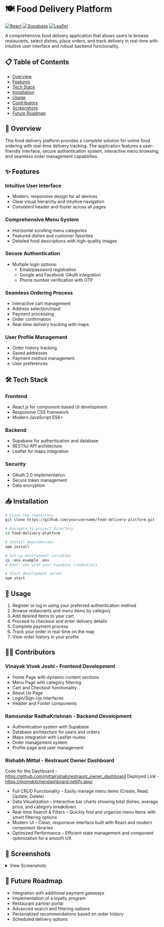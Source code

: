# 🍽️ Food Delivery Platform

[![React](https://img.shields.io/badge/React-20232A?style=for-the-badge&logo=react&logoColor=61DAFB)](https://reactjs.org/)
[![Supabase](https://img.shields.io/badge/Supabase-3ECF8E?style=for-the-badge&logo=supabase&logoColor=white)](https://supabase.io/)
[![Leaflet](https://img.shields.io/badge/Leaflet-199900?style=for-the-badge&logo=Leaflet&logoColor=white)](https://leafletjs.com/)

A comprehensive food delivery application that allows users to browse restaurants, select dishes, place orders, and track delivery in real-time with intuitive user interface and robust backend functionality.

## 📋 Table of Contents
- [Overview](#overview)
- [Features](#features)
- [Tech Stack](#tech-stack)
- [Installation](#installation)
- [Usage](#usage)
- [Contributors](#contributors)
- [Screenshots](#screenshots)
- [Future Roadmap](#future-roadmap)

## 🌟 Overview

This food delivery platform provides a complete solution for online food ordering with real-time delivery tracking. The application features a user-friendly interface, secure authentication system, interactive menu browsing, and seamless order management capabilities.

## ✨ Features

### Intuitive User Interface
- Modern, responsive design for all devices
- Clear visual hierarchy and intuitive navigation
- Consistent header and footer across all pages

### Comprehensive Menu System
- Horizontal scrolling menu categories
- Featured dishes and customer favorites
- Detailed food descriptions with high-quality images

### Secure Authentication
- Multiple login options:
  - Email/password registration
  - Google and Facebook OAuth integration
  - Phone number verification with OTP

### Seamless Ordering Process
- Interactive cart management
- Address selection/input
- Payment processing
- Order confirmation
- Real-time delivery tracking with maps

### User Profile Management
- Order history tracking
- Saved addresses
- Payment method management
- User preferences

## 🛠️ Tech Stack

### Frontend
- React.js for component-based UI development
- Responsive CSS framework
- Modern JavaScript ES6+

### Backend
- Supabase for authentication and database
- RESTful API architecture
- Leaflet for maps integration

### Security
- OAuth 2.0 implementation
- Secure token management
- Data encryption

## 📥 Installation

```bash
# Clone the repository
git clone https://github.com/yourusername/food-delivery-platform.git

# Navigate to project directory
cd food-delivery-platform

# Install dependencies
npm install

# Set up environment variables
cp .env.example .env
# Edit .env with your Supabase credentials

# Start development server
npm start
```

## 🚀 Usage

1. Register or log in using your preferred authentication method
2. Browse restaurants and menu items by category
3. Add desired items to your cart
4. Proceed to checkout and enter delivery details
5. Complete payment process
6. Track your order in real-time on the map
7. View order history in your profile

## 👨‍💻 Contributors

### Vinayak Vivek Joshi - Frontend Development
- Home Page with dynamic content sections
- Menu Page with category filtering
- Cart and Checkout functionality
- About Us Page
- Login/Sign-Up interfaces
- Header and Footer components

### Ramsundar RadhaKrishnan - Backend Development
- Authentication system with Supabase
- Database architecture for users and orders
- Maps integration with Leaflet routes
- Order management system
- Profile page and user management

### Rishabh Mittal - Restraunt Owner Dashboard
Code for the Dashboard - https://github.com/mittalrishab/restraunt_owner_dashboard
Deployed Link - https://momskitchendashboard.netlify.app/
- Full CRUD Functionality – Easily manage menu items (Create, Read, Update, Delete)
- Data Visualization – Interactive bar charts showing total dishes, average price, and category breakdown
- Real-time Search & Filters – Quickly find and organize menu items with smart filtering options
- Modern UI – Clean, responsive interface built with React and modern component libraries
- Optimized Performance – Efficient state management and component optimization for a smooth UX

## 📸 Screenshots

<details>
<summary>View Screenshots</summary>




### Home Page
![Home Page Hero Section](https://github.com/user-attachments/assets/82a89125-7c4c-4b1f-8654-5638bee41a3f)
![Featured Categories](https://github.com/user-attachments/assets/77b259d5-465d-4226-a0d9-dd0fdcdcc1f4)
![Popular Restaurants](https://github.com/user-attachments/assets/7700875c-4dcc-4701-9af4-61b40d26c4ea)

### Menu Page
![Cuisine Categories](https://github.com/user-attachments/assets/1c69fa7e-4ea4-4444-9f59-80088b342d79)
![Customer Favorites](https://github.com/user-attachments/assets/31878ebf-ca34-4f5c-88df-3357c95ef640)

### Authentication & Orders
![Login Options](https://github.com/user-attachments/assets/acd5644d-2d5c-4bb8-94e6-1be55ada4a55)
![Shopping Cart](https://github.com/user-attachments/assets/b4aa5803-c964-4455-87ed-64036186aa8e)
![Real-time Map Tracking](https://github.com/user-attachments/assets/14e899c1-40ba-4ce9-99d9-8f6641a7559a)

### User Profile
![Profile Overview](https://github.com/user-attachments/assets/a4686aeb-6449-4b81-97a7-3710be86377a)

</details>

## 🔮 Future Roadmap

- Integration with additional payment gateways
- Implementation of a loyalty program
- Restaurant partner portal
- Advanced search and filtering options
- Personalized recommendations based on order history
- Scheduled delivery options


